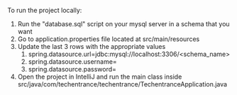 To run the project locally:

1. Run the "database.sql" script on your mysql server in a schema that you want
2. Go to application.properties file located at src/main/resources
3. Update the last 3 rows with the appropriate values
   1. spring.datasource.url=jdbc:mysql://localhost:3306/<schema_name>
   2. spring.datasource.username=<username for your mysql server>
   3. spring.datasource.password=<password for your mysql server>
4. Open the project in IntelliJ and run the main class inside src/java/com/techentrance/techentrance/TechentranceApplication.java